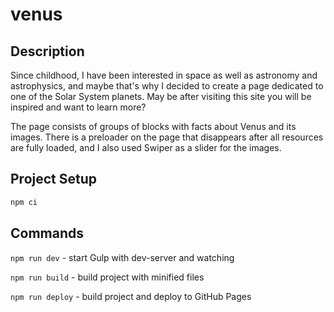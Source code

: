 # venus

## Description

Since childhood, I have been interested in space as well as astronomy and astrophysics, and maybe that's why I
decided to create a page dedicated to one of the Solar System planets. May be after visiting this site you will be
inspired and want to learn more?

The page consists of groups of blocks with facts about Venus and its images. There is a preloader on the page that
disappears after all resources are fully loaded, and I also used Swiper as a slider for the images.

## Project Setup

```sh
npm ci
```

## Commands

``npm run dev`` - start Gulp with dev-server and watching

``npm run build`` - build project with minified files

``npm run deploy`` - build project and deploy to GitHub Pages
